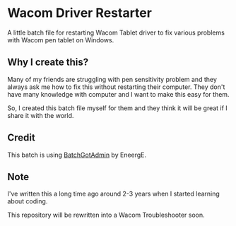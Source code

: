 # Wacom Driver Restarter
A little batch file for restarting Wacom Tablet driver to fix various problems with Wacom pen tablet on Windows.

## Why I create this?
Many of my friends are struggling with pen sensitivity problem and they always ask me how to fix this without restarting their computer. They don't have many knowledge with computer and I want to make this easy for them.

So, I created this batch file myself for them and they think it will be great if I share it with the world.

## Credit
This batch is using [BatchGotAdmin](https://sites.google.com/site/eneerge/scripts/batchgotadmin) by EneergE.

## Note
I've written this a long time ago around 2-3 years when I started learning about coding.

This repository will be rewritten into a Wacom Troubleshooter soon.
